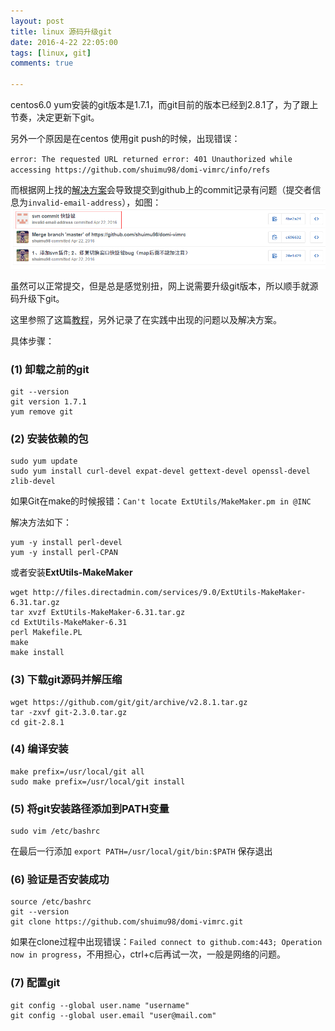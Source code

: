 ```yaml
---
layout: post
title: linux 源码升级git
date: 2016-4-22 22:05:00
tags: [linux, git]
comments: true

---
```



centos6.0 yum安装的git版本是1.7.1，而git目前的版本已经到2.8.1了，为了跟上节奏，决定更新下git。

另外一个原因是在centos 使用git push的时候，出现错误：

`error: The requested URL returned error: 401 Unauthorized while accessing https://github.com/shuimu98/domi-vimrc/info/refs`

而根据网上找的[解决方案](http://houzhiqingjava.blog.163.com/blog/static/167399507201472343324562/)会导致提交到github上的commit记录有问题（提交者信息为`invalid-email-address`），如图：
![pic](/img/gitpush.png) 

<!-- more -->


虽然可以正常提交，但是总是感觉别扭，网上说需要升级git版本，所以顺手就源码升级下git。


这里参照了这篇[教程](http://www.centoscn.com/image-text/install/2015/0225/4735.html)，另外记录了在实践中出现的问题以及解决方案。

具体步骤：

### (1) 卸载之前的git
	
	git --version
	git version 1.7.1
	yum remove git

### (2) 安装依赖的包

	sudo yum update
	sudo yum install curl-devel expat-devel gettext-devel openssl-devel zlib-devel 

如果Git在make的时候报错：`Can't locate ExtUtils/MakeMaker.pm in @INC`

解决方法如下：

	yum -y install perl-devel
	yum -y install perl-CPAN

或者安装**ExtUtils-MakeMaker**

	wget http://files.directadmin.com/services/9.0/ExtUtils-MakeMaker-6.31.tar.gz
	tar xvzf ExtUtils-MakeMaker-6.31.tar.gz
	cd ExtUtils-MakeMaker-6.31
	perl Makefile.PL
	make
	make install

### (3) 下载git源码并解压缩

	wget https://github.com/git/git/archive/v2.8.1.tar.gz
	tar -zxvf git-2.3.0.tar.gz
	cd git-2.8.1
	 
### (4) 编译安装

	make prefix=/usr/local/git all
	sudo make prefix=/usr/local/git install
 
### (5) 将git安装路径添加到PATH变量

	sudo vim /etc/bashrc
在最后一行添加 `export PATH=/usr/local/git/bin:$PATH` 保存退出
 
### (6) 验证是否安装成功

	source /etc/bashrc
	git --version
	git clone https://github.com/shuimu98/domi-vimrc.git

如果在clone过程中出现错误：`Failed connect to github.com:443; Operation now in progress`，不用担心，ctrl+c后再试一次，一般是网络的问题。
 
### (7) 配置git

	git config --global user.name "username"
	git config --global user.email "user@mail.com"